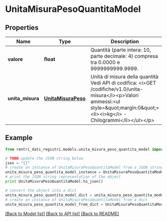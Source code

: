 # UnitaMisuraPesoQuantitaModel


## Properties
Name | Type | Description | Notes
------------ | ------------- | ------------- | -------------
**valore** | **float** | Quantità (parte intera: 10, parte decimale: 4) compresa tra 0.0000 e 9999999999.9999. | 
**unita_misura** | [**UnitaMisuraPeso**](UnitaMisuraPeso.md) | Unità di misura della quantità  Vedi API di codifica: &lt;i&gt;GET /codifiche/v1.0/unita-misura&lt;/i&gt;&lt;p&gt;Valori ammessi:&lt;ul style&#x3D;\&quot;margin:0\&quot;&gt;&lt;li&gt;&lt;i&gt;kg&lt;/i&gt; - Chilogrammi&lt;/li&gt;&lt;/ul&gt;&lt;/p&gt; | 

## Example

```python
from rentri_dati_registri.models.unita_misura_peso_quantita_model import UnitaMisuraPesoQuantitaModel

# TODO update the JSON string below
json = "{}"
# create an instance of UnitaMisuraPesoQuantitaModel from a JSON string
unita_misura_peso_quantita_model_instance = UnitaMisuraPesoQuantitaModel.from_json(json)
# print the JSON string representation of the object
print UnitaMisuraPesoQuantitaModel.to_json()

# convert the object into a dict
unita_misura_peso_quantita_model_dict = unita_misura_peso_quantita_model_instance.to_dict()
# create an instance of UnitaMisuraPesoQuantitaModel from a dict
unita_misura_peso_quantita_model_from_dict = UnitaMisuraPesoQuantitaModel.from_dict(unita_misura_peso_quantita_model_dict)
```
[[Back to Model list]](../README.md#documentation-for-models) [[Back to API list]](../README.md#documentation-for-api-endpoints) [[Back to README]](../README.md)


